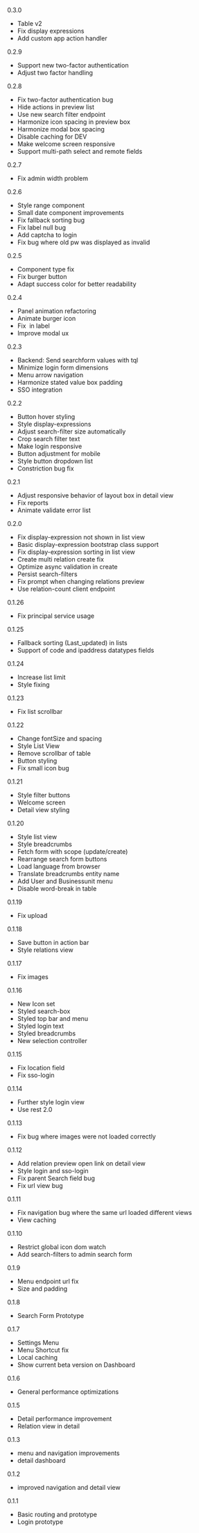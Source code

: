 0.3.0
- Table v2
- Fix display expressions
- Add custom app action handler

0.2.9
- Support new two-factor authentication
- Adjust two factor handling

0.2.8
- Fix two-factor authentication bug
- Hide actions in preview list
- Use new search filter endpoint
- Harmonize icon spacing in preview box
- Harmonize modal box spacing
- Disable caching for DEV
- Make welcome screen responsive
- Support multi-path select and remote fields

0.2.7
- Fix admin width problem

0.2.6
- Style range component
- Small date component improvements
- Fix fallback sorting bug
- Fix label null bug
- Add captcha to login
- Fix bug where old pw was displayed as invalid

0.2.5
- Component type fix
- Fix burger button
- Adapt success color for better readability

0.2.4
- Panel animation refactoring
- Animate burger icon
- Fix &shy; in label
- Improve modal ux

0.2.3
- Backend: Send searchform values with tql
- Minimize login form dimensions
- Menu arrow navigation
- Harmonize stated value box padding
- SSO integration

0.2.2
- Button hover styling
- Style display-expressions
- Adjust search-filter size automatically
- Crop search filter text
- Make login responsive
- Button adjustment for mobile
- Style button dropdown list
- Constriction bug fix

0.2.1
- Adjust responsive behavior of layout box in detail view
- Fix reports
- Animate validate error list

0.2.0
- Fix display-expression not shown in list view
- Basic display-expression bootstrap class support
- Fix display-expression sorting in list view
- Create multi relation create fix
- Optimize async validation in create
- Persist search-filters
- Fix prompt when changing relations preview
- Use relation-count client endpoint

0.1.26
- Fix principal service usage

0.1.25
- Fallback sorting (Last_updated) in lists
- Support of code and ipaddress datatypes fields

0.1.24
- Increase list limit
- Style fixing

0.1.23
- Fix list scrollbar

0.1.22
- Change fontSize and spacing
- Style List View
- Remove scrollbar of table
- Button styling
- Fix small icon bug

0.1.21
- Style filter buttons
- Welcome screen
- Detail view styling

0.1.20
- Style list view
- Style breadcrumbs
- Fetch form with scope (update/create)
- Rearrange search form buttons
- Load language from browser
- Translate breadcrumbs entity name
- Add User and Businessunit menu
- Disable word-break in table

0.1.19
- Fix upload

0.1.18
- Save button in action bar
- Style relations view

0.1.17
- Fix images

0.1.16
- New Icon set
- Styled search-box
- Styled top bar and menu
- Styled login text
- Styled breadcrumbs
- New selection controller

0.1.15
- Fix location field
- Fix sso-login

0.1.14
- Further style login view
- Use rest 2.0

0.1.13
- Fix bug where images were not loaded correctly

0.1.12
- Add relation preview open link on detail view
- Style login and sso-login
- Fix parent Search field bug
- Fix url view bug

0.1.11
- Fix navigation bug where the same url loaded different views
- View caching

0.1.10
- Restrict global icon dom watch
- Add search-filters to admin search form

0.1.9
- Menu endpoint url fix
- Size and padding

0.1.8
- Search Form Prototype

0.1.7
- Settings Menu
- Menu Shortcut fix
- Local caching
- Show current beta version on Dashboard

0.1.6
- General performance optimizations

0.1.5
- Detail performance improvement
- Relation view in detail

0.1.3
- menu and navigation improvements
- detail dashboard

0.1.2
- improved navigation and detail view

0.1.1
- Basic routing and prototype
- Login prototype

